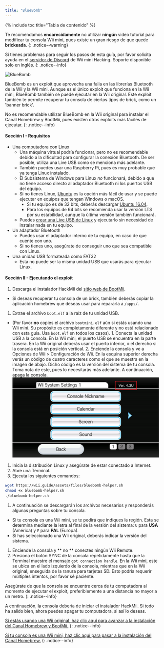 ```yaml
---
title: "BlueBomb"
---
```


{% include toc title="Tabla de contenido" %}

Te recomendamos **encarecidamente** no utilizar **ningún** video tutorial para modificar tu consola Wii mini, pues existe un gran riesgo de que quede **brickeada**.
{: .notice--warning}

Si tienes problemas para seguir los pasos de esta guía, por favor solicita ayuda en el [servidor de Discord](https://discord.gg/6ryxnkS) de Wii mini Hacking. Soporte disponible solo en inglés.
{: .notice--info}

![BlueBomb](/images/bluebomb.png)

BlueBomb es un exploit que aprovecha una falla en las librerías Bluetooth de la Wii y la Wii mini. Aunque es el único exploit que funciona en la Wii mini, BlueBomb también se puede ejecutar en la Wii original. Este exploit también te permite recuperar tu consola de ciertos tipos de brick, como un 'banner brick'.

No es recomendable utilizar BlueBomb en la Wii original para instalar el Canal Homebrew y BootMii, pues existen otros exploits más fáciles de ejecutar.
{: .notice--info}

#### Sección I - Requisitos
- Una computadora con Linux
  - Una máquina virtual podría funcionar, pero no es recomendable debido a la dificultad para configurar la conexión Bluetooth. De ser posible, utiliza una Live USB como se menciona más adelante.
  - También puedes usar una Raspberry Pi, pues es muy probable que ya tenga Linux instalado.
  - El Subsistema de Windows para Linux *no* funcionará, debido a que no tiene acceso directo al adaptador Bluetooth ni los puertos USB del equipo.
  - Si no tienes Linux, [Ubuntu](https://ubuntu.com/download/desktop) es la opción más fácil de usar y se puede ejecutar en equipos que tengan Windows o macOS.
    - Si tu equipo es de 32 bits, deberás descargar [Ubuntu 16.04](http://releases.ubuntu.com/16.04/).
    - Para los equipos de 64 bits se recomienda usar la versión LTS por su estabilidad, aunque la última versión también funcionará.
  - Puedes [crear una Live USB de Linux](https://ubuntu.com/tutorials/tutorial-create-a-usb-stick-on-windows#1-overview) y ejecutarlo sin necesidad de instalar nada en tu equipo.
- Un adaptador Bluetooth
  - Puedes usar el adaptador interno de tu equipo, en caso de que cuente con uno.
  - Si no tienes uno, asegúrate de conseguir uno que sea compatible con Linux.
- Una unidad USB formateada como FAT32
  - Esta no puede ser la misma unidad USB que usarás para ejecutar Linux.

#### Sección II - Ejecutando el exploit
1. Descarga el instalador HackMii del [sitio web de BootMii](https://bootmii.org/download/).
- Si deseas recuperar tu consola de un brick, también deberás copiar la aplicación homebrew que deseas usar para repararla a `/apps/`.
1. Extrae el archivo `boot.elf` a la raíz de tu unidad USB.
- (Por favor **no** copies el archivo `bootmini.elf` aún si estás usando una Wii mini. Su propósito es completamente diferente y no está relacionado con esta guía. Usa `boot.elf` en todos los casos). 1. Conecta la unidad USB a la consola. En la Wii mini, el puerto USB se encuentra en la parte trasera. En la Wii original deberás usar el puerto inferior, o el derecho si la consola está en posición vertical. 2. Enciende la consola y ve a Opciones de Wii > Configuración de Wii. En la esquina superior derecha verás un código de cuatro caracteres como el que se muestra en la imagen de abajo. Dicho código es la versión del sistema de tu consola. Toma nota de este, pues lo necesitarás más adelante. A continuación, apaga la consola. ![SystemMenuVersion](/images/Wii/SystemMenuVersion.png)
1. Inicia la distribución Linux y asegúrate de estar conectado a Internet.
1. Abre una Terminal.
1. Ejecuta los siguientes comandos:
```bash
wget https://wii.guide/assets/files/bluebomb-helper.sh
chmod +x bluebomb-helper.sh
./bluebomb-helper.sh
```
1. A continuación se descargarán los archivos necesarios y responderás algunas preguntas sobre tu consola.
  - Si tu consola es una Wii mini, se te pedirá que indiques la región. Esta se determina mediante la letra al final de la versión del sistema: `U` para **USA** (América) y `E` para **PAL** (Europa).
  - Si has seleccionado una Wii original, deberás indicar la versión del sistema.
1. Enciende la consola y ** no ** conectes ningún Wii Remote.
1. Presiona el botón SYNC de la consola repetidamente hasta que la Terminal muestre el mensaje `got connection handle`. En la Wii mini, este se ubica en el lado izquierdo de la consola, mientras que en la Wii original, enseguida de la ranura para tarjetas SD. Esto podría requerir múltiples intentos, por favor sé paciente.

Asegúrate de que la consola se encuentre cerca de tu computadora al momento de ejecutar el exploit, preferiblemente a una distancia no mayor a un metro.
{: .notice--info}

A continuación, la consola debería de iniciar el instalador HackMii. Si todo ha salido bien, ahora puedes apagar tu computadora, si así lo deseas.

[Si estás usando una Wii original, haz clic aquí para avanzar a la instalación del Canal Homebrew y BootMii.](hbc)
{: .notice--info}

[Si tu consola es una Wii mini, haz clic aquí para pasar a la instalación del Canal Homebrew.](hbc-mini)
{: .notice--info}
